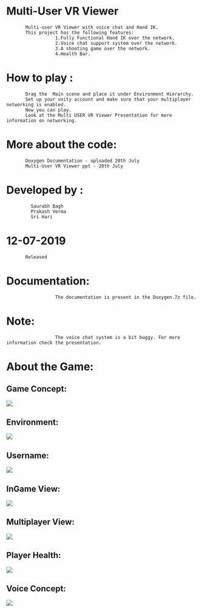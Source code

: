 # Multi-User VR Viewer
           Multi-user VR Viewer with voice chat and Hand IK.
           This project has the following features:
                      1.Fully Functional Hand IK over the network.
                      2.Voice chat support system over the network. 
                      3.A shooting game over the network.
                      4.Health Bar.                     

# How to play :   
           Drag the  Main scene and place it under Environment Hierarchy.   
           Set up your unity account and make sure that your multiplayer networking is enabled.  
           Now you can play.  
           Look at the Multi USER VR Viewer Presentation for more information on networking.
           
# More about the code:              
           Doxygen Documentation - uploaded 20th July   
           Multi-User VR Viewer ppt - 20th July          
                   

# Developed by :  
             Saurabh Bagh  
             Prakash Verma  
             Sri Hari   
               
# 12-07-2019
           Released
           

# Documentation: 
                      The documentation is present in the Doxygen.7z file.

# Note: 
                      The voice chat system is a bit buggy. For more information check the presentation.

# About the Game: 

## Game Concept: 
![](https://github.com/Saurabhbagh/VR-chat-room-with-game-play--Networking-with-Unet/blob/master/Images/Concept.PNG?raw=true)

## Environment: 
![](https://github.com/Saurabhbagh/VR-chat-room-with-game-play--Networking-with-Unet/blob/master/Images/environment.png?raw=true)

## Username: 
![](https://github.com/Saurabhbagh/VR-chat-room-with-game-play--Networking-with-Unet/blob/master/Images/Username.PNG?raw=true)

## InGame View: 
![](https://github.com/Saurabhbagh/VR-chat-room-with-game-play--Networking-with-Unet/blob/master/Images/UserAfter%20Entering%20Game.PNG?raw=true)

## Multiplayer View: 
![](https://github.com/Saurabhbagh/VR-chat-room-with-game-play--Networking-with-Unet/blob/master/Images/User%20With%20names.PNG?raw=true)

## Player Health:
![](https://github.com/Saurabhbagh/VR-chat-room-with-game-play--Networking-with-Unet/blob/master/Images/Player%20Health.PNG?raw=true)

## Voice Concept:
![](https://github.com/Saurabhbagh/VR-chat-room-with-game-play--Networking-with-Unet/blob/master/Images/Voice%20Concept.PNG?raw=true)

